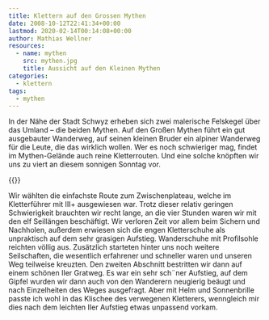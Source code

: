 ```yaml
---
title: Klettern auf den Grossen Mythen
date: 2008-10-12T22:41:34+00:00
lastmod: 2020-02-14T00:14:08+00:00
author: Mathias Wellner
resources:
  - name: mythen
    src: mythen.jpg
    title: Aussicht auf den Kleinen Mythen
categories:
  - klettern
tags:
  - mythen
---
```

In der Nähe der Stadt Schwyz erheben sich zwei malerische Felskegel über das Umland &ndash; die beiden Mythen. Auf den Großen Mythen führt ein gut ausgebauter Wanderweg, auf seinen kleinen Bruder ein alpiner Wanderweg für die Leute, die das wirklich wollen. Wer es noch schwieriger mag, findet im Mythen-Gelände auch reine Kletterrouten. Und eine solche knöpften wir uns zu viert an diesem sonnigen Sonntag vor.
<!--more-->

{{<responsive-image name="mythen">}}

Wir wählten die einfachste Route zum Zwischenplateau, welche im Kletterführer mit III+ ausgewiesen war. Trotz dieser relativ geringen Schwierigkeit brauchten wir recht lange, an die vier Stunden waren wir mit den elf Seillängen beschäftigt. Wir verloren Zeit vor allem beim Sichern und Nachholen, außerdem erwiesen sich die engen Kletterschuhe als unpraktisch auf dem sehr grasigen Aufstieg. Wanderschuhe mit Profilsohle reichten völlig aus. Zusätzlich starteten hinter uns noch weitere Seilschaften, die wesentlich erfahrener und schneller waren und unseren Weg teilweise kreuzten. Den zweiten Abschnitt bestritten wir dann auf einem schönen IIer Gratweg. Es war ein sehr sch&uml;ner Aufstieg, auf dem Gipfel wurden wir dann auch von den Wanderern neugierig beäugt und nach Einzelheiten des Weges ausgefragt. Aber mit Helm und Sonnenbrille passte ich wohl in das Klischee des verwegenen Kletterers, wenngleich mir dies nach dem leichten IIer Aufstieg etwas unpassend vorkam.